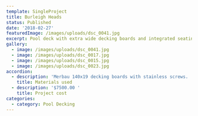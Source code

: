 ```yaml
---
template: SingleProject
title: Burleigh Heads
status: Published
date: '2018-02-27'
featuredImage: /images/uploads/dsc_0041.jpg
excerpt: Pool deck with extra wide decking boards and integrated seating.
gallery:
  - image: /images/uploads/dsc_0041.jpg
  - image: /images/uploads/dsc_0017.jpg
  - image: /images/uploads/dsc_0015.jpg
  - image: /images/uploads/dsc_0023.jpg
accordion:
  - description: 'Merbau 140x19 decking boards with stainless screws. '
    title: Materials used
  - description: '$7500.00 '
    title: Project cost
categories:
  - category: Pool Decking
---
```


